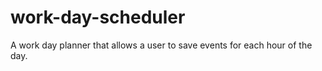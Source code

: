 # work-day-scheduler
A work day planner  that allows a user to save events for each hour of the day.

